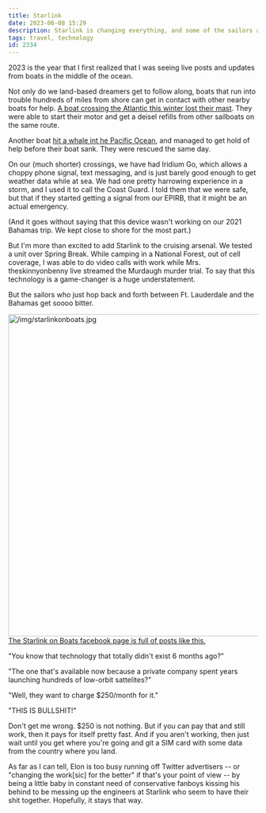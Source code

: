 ```yaml
---
title: Starlink
date: 2023-06-08 15:29
description: Starlink is changing everything, and some of the sailors are maaaaaaddd about it.
tags: travel, technology
id: 2334
---
```

2023 is the year that I first realized that I was seeing live posts and updates from boats in the middle of the ocean.  

Not only do we land-based dreamers get to follow along, boats that run into trouble hundreds of miles from shore can get in contact with other nearby boats for help.  <a href="https://www.worldcruising.com/featuresarticle.aspx?page=S638056656088518963&ArchiveID=4&CategoryID=186&ItemID=272408&src=" target="_blank">A boat crossing the Atlantic this winter lost their mast</a>.  They were able to start their motor and get a deisel refills from other sailboats on the same route.

Another boat <a href="https://www.nytimes.com/2023/03/30/world/asia/sailboat-whale-rescue-pacific.html#:~:text=After%20the%20collision%20in%20the,from%20a%20satellite%20internet%20signal.&text=When%20Rick%20Rodriguez%27s%20sailboat%20collided,sank%20within%20about%2015%20minutes" target="_blank">hit a whale int he Pacific Ocean</a>, and managed to get hold of help before their boat sank.  They were rescued the same day.  

On our (much shorter) crossings, we have had Iridium Go, which allows a choppy phone signal, text messaging, and is just barely good enough to get weather data while at sea.  We had one pretty harrowing experience in a storm, and I used it to call the Coast Guard.  I told them that we were safe, but that if they started getting a signal from our EPIRB, that it might be an actual emergency. 

(And it goes without saying that this device wasn't working on our 2021 Bahamas trip.  We kept close to shore for the most part.) 

But I'm more than excited to add Starlink to the cruising arsenal.  We tested a unit over Spring Break.  While camping in a National Forest, out of cell coverage, I was able to do video calls with work while Mrs. theskinnyonbenny live streamed the Murdaugh murder trial.  To say that this technology is a game-changer is a huge understatement.

But the sailors who just hop back and forth between Ft. Lauderdale and the Bahamas get soooo bitter.  

<a class="lightview centered" href="/img/starlinkonboats.jpg" data-lightview-caption="The Starlink on Boats facebook page is full of posts like this." data-lightview-group="group1"><img src="/img/starlinkonboats.jpg" alt="/img/starlinkonboats.jpg" width="650px"><br><span class="caption">The Starlink on Boats facebook page is full of posts like this.</span></a>  

"You know that technology that totally didn't exist 6 months ago?"

"The one that's available now because a private company spent years launching hundreds of low-orbit sattelites?"

"Well, they want to charge $250/month for it."

"THIS IS BULLSHIT!"

Don't get me wrong.  $250 is not nothing.  But if you can pay that and still work, then it pays for itself pretty fast.  And if you aren't working, then just wait until you get where you're going and git a SIM card with some data from the country where you land.

As far as I can tell, Elon is too busy running off Twitter advertisers -- or "changing the work[sic] for the better" if that's your point of view -- by being a little baby in constant need of conservative fanboys kissing his behind to be messing up the engineers at Starlink who seem to have their shit together.  Hopefully, it stays that way.